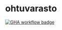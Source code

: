 # ohtuvarasto

[![GHA workflow badge](https://github.com/Nuutti20K/ohtuvarasto/workflows/CI/badge.svg)](https://github.com/Nuutti20K/ohtuvarasto/actions)
